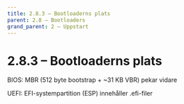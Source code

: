 ```yaml
---
title: 2.8.3 – Bootloaderns plats
parent: 2.8 – Bootloaders
grand_parent: 2 – Uppstart
---
```

# 2.8.3 – Bootloaderns plats

BIOS: MBR (512 byte bootstrap + ~31 KB VBR) pekar vidare

UEFI: EFI-systempartition (ESP) innehåller .efi-filer

